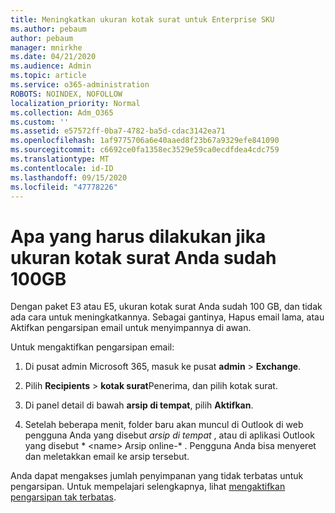 ```yaml
---
title: Meningkatkan ukuran kotak surat untuk Enterprise SKU
ms.author: pebaum
author: pebaum
manager: mnirkhe
ms.date: 04/21/2020
ms.audience: Admin
ms.topic: article
ms.service: o365-administration
ROBOTS: NOINDEX, NOFOLLOW
localization_priority: Normal
ms.collection: Adm_O365
ms.custom: ''
ms.assetid: e57572ff-0ba7-4782-ba5d-cdac3142ea71
ms.openlocfilehash: 1af9775706a6e40aaed8f23b67a9329efe841090
ms.sourcegitcommit: c6692ce0fa1358ec3529e59ca0ecdfdea4cdc759
ms.translationtype: MT
ms.contentlocale: id-ID
ms.lasthandoff: 09/15/2020
ms.locfileid: "47778226"
---
```

# <a name="what-to-do-if-your-mailbox-size-is-already-100gb"></a>Apa yang harus dilakukan jika ukuran kotak surat Anda sudah 100GB

Dengan paket E3 atau E5, ukuran kotak surat Anda sudah 100 GB, dan tidak ada cara untuk meningkatkannya. Sebagai gantinya, Hapus email lama, atau Aktifkan pengarsipan email untuk menyimpannya di awan. 
  
Untuk mengaktifkan pengarsipan email:
  
1. Di pusat admin Microsoft 365, masuk ke pusat **admin** \> **Exchange**. 
    
2. Pilih **Recipients** \> **kotak surat**Penerima, dan pilih kotak surat. 
    
3. Di panel detail di bawah **arsip di tempat**, pilih **Aktifkan**. 
    
4. Setelah beberapa menit, folder baru akan muncul di Outlook di web pengguna Anda yang disebut *arsip di tempat* , atau di aplikasi Outlook yang disebut * \<name\> Arsip online-* . Pengguna Anda bisa menyeret dan meletakkan email ke arsip tersebut. 
    
Anda dapat mengakses jumlah penyimpanan yang tidak terbatas untuk pengarsipan. Untuk mempelajari selengkapnya, lihat [mengaktifkan pengarsipan tak terbatas](https://docs.microsoft.com/microsoft-365/compliance/enable-unlimited-archiving).
  

